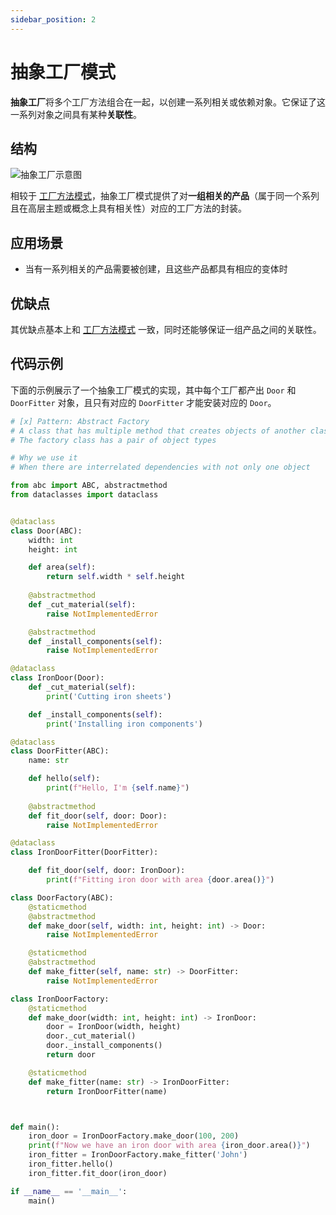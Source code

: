 ```yaml
---
sidebar_position: 2
---
```


# 抽象工厂模式
**抽象工厂**将多个工厂方法组合在一起，以创建一系列相关或依赖对象。它保证了这一系列对象之间具有某种**关联性**。

## 结构

![抽象工厂示意图](https://refactoringguru.cn/images/patterns/diagrams/abstract-factory/structure.png)

相较于 [工厂方法模式](./factory-method.md)，抽象工厂模式提供了对**一组相关的产品**（属于同一个系列且在高层主题或概念上具有相关性）对应的工厂方法的封装。

## 应用场景

- 当有一系列相关的产品需要被创建，且这些产品都具有相应的变体时

## 优缺点
其优缺点基本上和 [工厂方法模式](./factory-method.md) 一致，同时还能够保证一组产品之间的关联性。

## 代码示例

下面的示例展示了一个抽象工厂模式的实现，其中每个工厂都产出 `Door` 和 `DoorFitter` 对象，且只有对应的 `DoorFitter` 才能安装对应的 `Door`。

```python
# [x] Pattern: Abstract Factory
# A class that has multiple method that creates objects of another class
# The factory class has a pair of object types

# Why we use it
# When there are interrelated dependencies with not only one object

from abc import ABC, abstractmethod
from dataclasses import dataclass


@dataclass
class Door(ABC):
    width: int
    height: int

    def area(self):
        return self.width * self.height
    
    @abstractmethod
    def _cut_material(self):
        raise NotImplementedError

    @abstractmethod
    def _install_components(self):
        raise NotImplementedError

@dataclass
class IronDoor(Door):
    def _cut_material(self):
        print('Cutting iron sheets')

    def _install_components(self):
        print('Installing iron components')

@dataclass
class DoorFitter(ABC):
    name: str

    def hello(self):
        print(f"Hello, I'm {self.name}")
    
    @abstractmethod
    def fit_door(self, door: Door):
        raise NotImplementedError

@dataclass
class IronDoorFitter(DoorFitter):

    def fit_door(self, door: IronDoor):
        print(f"Fitting iron door with area {door.area()}")

class DoorFactory(ABC):
    @staticmethod
    @abstractmethod
    def make_door(self, width: int, height: int) -> Door:
        raise NotImplementedError

    @staticmethod
    @abstractmethod
    def make_fitter(self, name: str) -> DoorFitter:
        raise NotImplementedError

class IronDoorFactory:
    @staticmethod
    def make_door(width: int, height: int) -> IronDoor:
        door = IronDoor(width, height)
        door._cut_material()
        door._install_components()
        return door

    @staticmethod
    def make_fitter(name: str) -> IronDoorFitter:
        return IronDoorFitter(name)



def main():
    iron_door = IronDoorFactory.make_door(100, 200)
    print(f"Now we have an iron door with area {iron_door.area()}")
    iron_fitter = IronDoorFactory.make_fitter('John')
    iron_fitter.hello()
    iron_fitter.fit_door(iron_door)

if __name__ == '__main__':
    main()
```